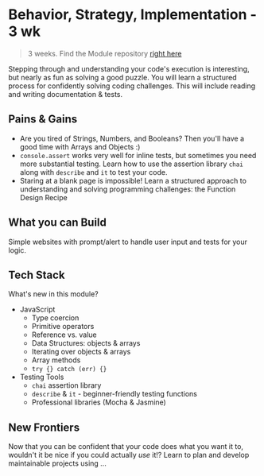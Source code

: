 # Behavior, Strategy, Implementation - 3 wk

> 3 weeks. Find the Module repository [right here](https://github.com/HackYourFutureBelgium/behavior-strategy-implementation/)

Stepping through and understanding your code's execution is interesting, but nearly as fun as solving a good puzzle. You will learn a structured process for confidently solving coding challenges. This will include reading and writing documentation & tests.

## Pains & Gains

* Are you tired of Strings, Numbers, and Booleans?  Then you'll have a good time with Arrays and Objects :\)
* `console.assert` works very well for inline tests, but sometimes you need more substantial testing. Learn how to use the assertion library `chai` along with `describe` and `it` to test your code.
* Staring at a blank page is impossible! Learn a structured approach to understanding and solving programming challenges: the Function Design Recipe

## What you can Build

Simple websites with prompt/alert to handle user input and tests for your logic.

## Tech Stack

What's new in this module?

* JavaScript
  * Type coercion
  * Primitive operators
  * Reference vs. value
  * Data Structures: objects & arrays
  * Iterating over objects & arrays
  * Array methods
  * `try {} catch (err) {}`
* Testing Tools
  * `chai` assertion library
  * `describe` & `it` - beginner-friendly testing functions
  * Professional libraries \(Mocha & Jasmine\)

## New Frontiers

Now that you can be confident that your code does what you want it to, wouldn't it be nice if you could actually _use_ it!? Learn to plan and develop maintainable projects using ...

